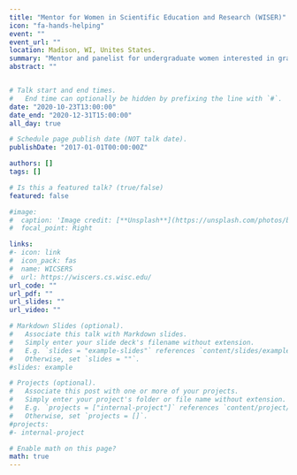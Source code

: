 ```yaml
---
title: "Mentor for Women in Scientific Education and Research (WISER)" 
icon: "fa-hands-helping"
event: ""
event_url: ""
location: Madison, WI, Unites States.
summary: "Mentor and panelist for undergraduate women interested in graduate school and STEM research"
abstract: ""


# Talk start and end times.
#   End time can optionally be hidden by prefixing the line with `#`.
date: "2020-10-23T13:00:00"
date_end: "2020-12-31T15:00:00"
all_day: true

# Schedule page publish date (NOT talk date).
publishDate: "2017-01-01T00:00:00Z"

authors: []
tags: []

# Is this a featured talk? (true/false)
featured: false

#image:
#  caption: 'Image credit: [**Unsplash**](https://unsplash.com/photos/bzdhc5b3Bxs)'
#  focal_point: Right

links: 
#- icon: link
#  icon_pack: fas
#  name: WICSERS
#  url: https://wiscers.cs.wisc.edu/ 
url_code: ""
url_pdf: ""
url_slides: ""
url_video: ""

# Markdown Slides (optional).
#   Associate this talk with Markdown slides.
#   Simply enter your slide deck's filename without extension.
#   E.g. `slides = "example-slides"` references `content/slides/example-slides.md`.
#   Otherwise, set `slides = ""`.
#slides: example

# Projects (optional).
#   Associate this post with one or more of your projects.
#   Simply enter your project's folder or file name without extension.
#   E.g. `projects = ["internal-project"]` references `content/project/deep-learning/index.md`.
#   Otherwise, set `projects = []`.
#projects:
#- internal-project

# Enable math on this page?
math: true
---
```

